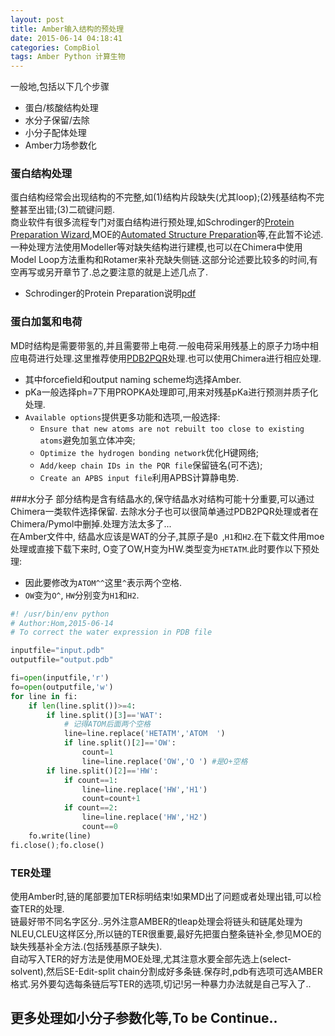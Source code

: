 ```yaml
---
layout: post
title: Amber输入结构的预处理
date: 2015-06-14 04:18:41
categories: CompBiol
tags: Amber Python 计算生物
---
```


一般地,包括以下几个步骤

- 蛋白/核酸结构处理
- 水分子保留/去除
- 小分子配体处理
- Amber力场参数化

### 蛋白结构处理
蛋白结构经常会出现结构的不完整,如(1)结构片段缺失(尤其loop);(2)残基结构不完整甚至出错;(3)二硫键问题.  
商业软件有很多流程专门对蛋白结构进行预处理,如Schrodinger的[Protein Preparation Wizard](http://www.schrodinger.com/Protein-Preparation-Wizard/),MOE的[Automated Structure Preparation](https://www.chemcomp.com/MOE-Protein_and_Antibody_Modeling.htm#AutomatedStructurePreparation)等,在此暂不论述.   
一种处理方法使用Modeller等对缺失结构进行建模,也可以在Chimera中使用Model Loop方法重构和Rotamer来补充缺失侧链.这部分论述要比较多的时间,有空再写或另开章节了.总之要注意的就是上述几点了.

- Schrodinger的Protein Preparation说明[pdf](http://helixweb.nih.gov/schrodinger-2013.3-docs/general/protein_prep.pdf)

### 蛋白加氢和电荷
MD时结构是需要带氢的,并且需要带上电荷.一般电荷采用残基上的原子力场中相应电荷进行处理.这里推荐使用[PDB2PQR](http://nbcr-222.ucsd.edu/pdb2pqr_2.0.0/)处理.也可以使用Chimera进行相应处理.  

- 其中forcefield和output naming scheme均选择Amber.
- pKa一般选择ph=7下用PROPKA处理即可,用来对残基pKa进行预测并质子化处理.
- `Available options`提供更多功能和选项,一般选择:
	- `Ensure that new atoms are not rebuilt too close to existing atoms`避免加氢立体冲突;
	- `Optimize the hydrogen bonding network`优化H键网络;
	- `Add/keep chain IDs in the PQR file`保留链名(可不选);
	- `Create an APBS input file`利用APBS计算静电势.

###水分子
部分结构是含有结晶水的,保守结晶水对结构可能十分重要,可以通过Chimera一类软件选择保留. 去除水分子也可以很简单通过PDB2PQR处理或者在Chimera/Pymol中删掉.处理方法太多了...  
在Amber文件中, 结晶水应该是WAT的分子,其原子是`O `,`H1`和`H2`.在下载文件用moe处理或直接下载下来时, O变了OW,H变为HW.类型变为`HETATM`.此时要作以下预处理: 
  
- 因此要修改为`ATOM^^`这里`^`表示两个空格.  
- `OW`变为`O^`, `HW`分别变为`H1`和`H2`.  

~~~ python
#! /usr/bin/env python
# Author:Hom,2015-06-14
# To correct the water expression in PDB file

inputfile="input.pdb"
outputfile="output.pdb"

fi=open(inputfile,'r')
fo=open(outputfile,'w')
for line in fi:
	if len(line.split())>=4:
		if line.split()[3]=='WAT':
			# 记得ATOM后面两个空格
			line=line.replace('HETATM','ATOM  ')
			if line.split()[2]=='OW':
				count=1
				line=line.replace('OW','O ') #是O+空格
		if line.split()[2]=='HW':
			if count==1:
				line=line.replace('HW','H1')
				count=count+1
			if count==2:
 				line=line.replace('HW','H2')
				count==0
	fo.write(line)
fi.close();fo.close()
~~~

### TER处理
使用Amber时,链的尾部要加TER标明结束!如果MD出了问题或者处理出错,可以检查TER的处理.  
链最好带不同名字区分..另外注意AMBER的tleap处理会将链头和链尾处理为NLEU,CLEU这样区分,所以链的TER很重要,最好先把蛋白整条链补全,参见MOE的缺失残基补全方法.(包括残基原子缺失).  
自动写入TER的好方法是使用MOE处理,尤其注意水要全部先选上(select-solvent),然后SE-Edit-split chain分割成好多条链.保存时,pdb有选项可选AMBER格式.另外要勾选每条链后写TER的选项,切记!另一种暴力办法就是自己写入了..

更多处理如小分子参数化等,To be Continue..
---
